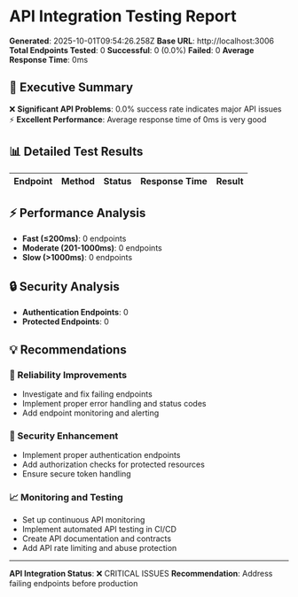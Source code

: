 # API Integration Testing Report

**Generated**: 2025-10-01T09:54:26.258Z
**Base URL**: http://localhost:3006
**Total Endpoints Tested**: 0
**Successful**: 0 (0.0%)
**Failed**: 0
**Average Response Time**: 0ms

## 🎯 Executive Summary

❌ **Significant API Problems**: 0.0% success rate indicates major API issues
⚡ **Excellent Performance**: Average response time of 0ms is very good

## 📊 Detailed Test Results

| Endpoint | Method | Status | Response Time | Result |
|----------|--------|--------|---------------|--------|

## ⚡ Performance Analysis

- **Fast (≤200ms)**: 0 endpoints
- **Moderate (201-1000ms)**: 0 endpoints
- **Slow (>1000ms)**: 0 endpoints

## 🔒 Security Analysis

- **Authentication Endpoints**: 0
- **Protected Endpoints**: 0

## 💡 Recommendations

### 🔧 Reliability Improvements
- Investigate and fix failing endpoints
- Implement proper error handling and status codes
- Add endpoint monitoring and alerting

### 🔐 Security Enhancement
- Implement proper authentication endpoints
- Add authorization checks for protected resources
- Ensure secure token handling

### 📈 Monitoring and Testing
- Set up continuous API monitoring
- Implement automated API testing in CI/CD
- Create API documentation and contracts
- Add API rate limiting and abuse protection

---

**API Integration Status**: ❌ CRITICAL ISSUES
**Recommendation**: Address failing endpoints before production
